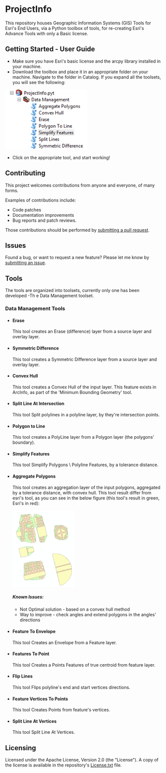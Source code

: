 # ProjectInfo
This repository houses Geographic Information Systems (GIS) Tools for Esri's End Users, via a Python toolbox of tools, for re-creating Esri's Advance Tools with only a Basic license.

## Getting Started - User Guide
* Make sure you have Esri's basic license and the arcpy library installed in your machine.
* Download the toolbox and place it in an appropriate folder on your machine. Navigate to the folder in Catalog. If you expand all the toolsets, you will see the following:

![alt tag](/toolset.PNG)

* Click on the appropriate tool, and start working!

## Contributing

This project welcomes contributions from anyone and everyone,  of many forms.

Examples of contributions include:

* Code patches
* Documentation improvements
* Bug reports and patch reviews. 

Those contributions should be performed by [submitting a pull request](https://github.com/yoavabadi/ProjectInfo/pulls).

## Issues

Found a bug, or want to request a new feature?  Please let me know by [submitting an issue](https://github.com/yoavabadi/ProjectInfo/issues).

## Tools

The tools are organized into toolsets, currently only one has been developed -Th e Data Management toolset.

### Data Management Tools
* #### Erase

  This tool creates an Erase (difference) layer from a source layer and overlay layer.

* #### Symmetric Difference

  This tool creates a Symmetric Difference layer from a source layer and overlay layer.

* #### Convex Hull

  This tool creates a Convex Hull of the input layer. This feature exists in ArcInfo, as part of the 'Minimum Bounding Geometry' tool.

* #### Split Line At Intersection

  This tool Split polylines in a polyline layer, by they're intersection points.

* #### Polygon to Line

  This tool creates a PolyLine layer from a Polygon layer (the polygons' boundary).

* #### Simplify Features

  This tool Simplify Polygons \ Polyline Features, by a tolerance distance.

* #### Aggregate Polygons

  This tool creates an aggregation layer of the input polygons, aggregated by a tolerance distance, with convex hull.
  This tool result differ from esri's tool, as you can see in the below figure (this tool's result in green, Esri's in red):
  
  <img src="https://github.com/yoavabadi/ProjectInfo/blob/master/aggregation_diff.PNG" width="200">

  ##### Known Issues:
   * Not Optimal solution - based on a convex hull method
   * Way to improve - check angles and extend polygons in the angles' directions
  
* #### Feature To Envelope

  This tool Creates an Envelope from a Feature layer.
  

* #### Features To Point

  This tool Creates a Points Features of true centroid from feature layer.
  

* #### Flip Lines

  This tool Flips polyline's end and start vertices directions.
  

* #### Feature Vertices To Points

  This tool Creates Points from feature's vertices.
  

* #### Split Line At Vertices

  This tool Split Line At Vertices.
  
## Licensing
Licensed under the Apache License, Version 2.0 (the "License").
A copy of the license is available in the repository's [License.txt](/LICENSE) file.

